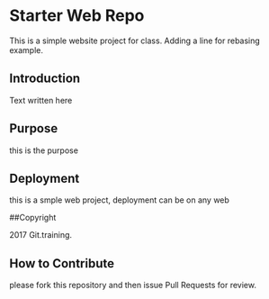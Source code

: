 # Starter Web Repo
This is a simple website project for class. Adding a line for rebasing example.
## Introduction
Text written here
## Purpose
this is the purpose
## Deployment

this is a smple web project, deployment can be on any web

##Copyright

2017 Git.training.

## How to Contribute
please fork this repository and then issue Pull Requests for review.
